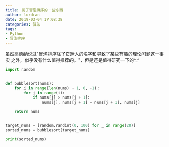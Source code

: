 ```yaml
---
title: 关于冒泡排序的一些东西
author: lordran
date: 2019-03-04 17:08:38
categories: 算法
tags: 
- Python
- 冒泡排序
---
```

虽然高德纳说过"冒泡排序除了它迷人的名字和导致了某些有趣的理论问题这一事实
之外，似乎没有什么值得推荐的。"，但是还是值得研究一下的^_^

<!--more-->

```python
import random


def bubblesort(nums):
    for i in range(len(nums) - 1, 0, -1):
        for j in range(i):
            if nums[j] > nums[j + 1]:
                nums[j], nums[j + 1] = nums[j + 1], nums[j]

    return nums


target_nums = [random.randint(0, 100) for _ in range(28)]
sorted_nums = bubblesort(target_nums)

print(sorted_nums)
```